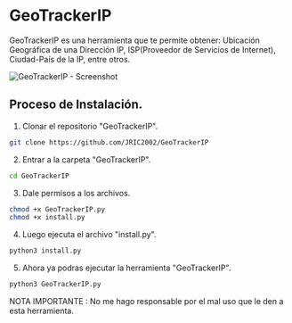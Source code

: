 # GeoTrackerIP

GeoTrackerIP es una herramienta que te permite obtener: Ubicación Geográfica de una Dirección IP, ISP(Proveedor de Servicios de Internet), Ciudad-País de la IP, entre otros.

![GeoTrackerIP - Screenshot](https://github.com/JRIC2002/GeoTrackerIP/blob/master/.Screenshots/GeoTrackerIP-Screenshot(01).jpg)

## Proceso de Instalación.

1. Clonar el repositorio "GeoTrackerIP".

```sh
git clone https://github.com/JRIC2002/GeoTrackerIP
```

2. Entrar a la carpeta "GeoTrackerIP".

```sh
cd GeoTrackerIP
```

3. Dale permisos a los archivos.

```sh
chmod +x GeoTrackerIP.py
chmod +x install.py
```
4. Luego ejecuta el archivo "install.py".

```sh
python3 install.py
```

5. Ahora ya podras ejecutar la herramienta "GeoTrackerIP".

```sh
python3 GeoTrackerIP.py
```

NOTA IMPORTANTE : No me hago responsable por el mal uso que le den a esta herramienta.
